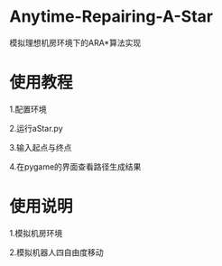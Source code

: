# Anytime-Repairing-A-Star
模拟理想机房环境下的ARA*算法实现
# 使用教程
1.配置环境

2.运行aStar.py

3.输入起点与终点

4.在pygame的界面查看路径生成结果
# 使用说明
1.模拟机房环境

2.模拟机器人四自由度移动
